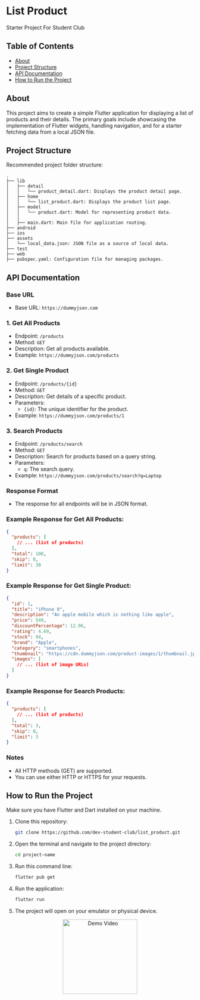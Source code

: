 # List Product

Starter Project For Student Club

## Table of Contents

- [About](#about)
- [Project Structure](#project-structure)
- [API Documentation](#api-documentation)
- [How to Run the Project](#how-to-run-the-project)

## About

This project aims to create a simple Flutter application for displaying a list of products and their details. The primary goals include showcasing the implementation of Flutter widgets, handling navigation, and for a starter fetching data from a local JSON file.

## Project Structure

Recommended project folder structure:

```
.
├── lib
│   ├── detail
│   │   └── product_detail.dart: Displays the product detail page.
│   ├── home
│   │   └── list_product.dart: Displays the product list page.
│   ├── model
│   │   └── product.dart: Model for representing product data.
│   │
│   ├── main.dart: Main file for application routing.
├── android
├── ios
├── assets
│   └── local_data.json: JSON file as a source of local data.
├── test
├── web
├── pubspec.yaml: Configuration file for managing packages.
```

## API Documentation

### Base URL
- Base URL: `https://dummyjson.com`

### 1. Get All Products
- Endpoint: `/products`
- Method: `GET`
- Description: Get all products available.
- Example: `https://dummyjson.com/products`

### 2. Get Single Product
- Endpoint: `/products/{id}`
- Method: `GET`
- Description: Get details of a specific product.
- Parameters:
  - `{id}`: The unique identifier for the product.
- Example: `https://dummyjson.com/products/1`

### 3. Search Products
- Endpoint: `/products/search`
- Method: `GET`
- Description: Search for products based on a query string.
- Parameters:
  - `q`: The search query.
- Example: `https://dummyjson.com/products/search?q=Laptop`

### Response Format
- The response for all endpoints will be in JSON format.

### Example Response for Get All Products:
```json
{
  "products": [
    // ... (list of products)
  ],
  "total": 100,
  "skip": 0,
  "limit": 30
}
```

### Example Response for Get Single Product:
```json
{
  "id": 1,
  "title": "iPhone 9",
  "description": "An apple mobile which is nothing like apple",
  "price": 549,
  "discountPercentage": 12.96,
  "rating": 4.69,
  "stock": 94,
  "brand": "Apple",
  "category": "smartphones",
  "thumbnail": "https://cdn.dummyjson.com/product-images/1/thumbnail.jpg",
  "images": [
    // ... (list of image URLs)
  ]
}
```

### Example Response for Search Products:
```json
{
  "products": [
    // ... (list of products)
  ],
  "total": 3,
  "skip": 0,
  "limit": 3
}
```

### Notes
- All HTTP methods (GET) are supported.
- You can use either HTTP or HTTPS for your requests.

## How to Run the Project

Make sure you have Flutter and Dart installed on your machine.

1. Clone this repository:

    ```bash
    git clone https://github.com/dev-student-club/list_product.git
    ```

2. Open the terminal and navigate to the project directory:

    ```bash
    cd project-name
    ```
    
3. Run this command line:

    ```bash
    flutter pub get
    ```

4. Run the application:

    ```bash
    flutter run
    ```

5. The project will open on your emulator or physical device.

<p align="center">
  <img src="assets/app_demo.gif" alt="Demo Video" width="200" style="display: block; margin: 0 auto;"/>
</p>

